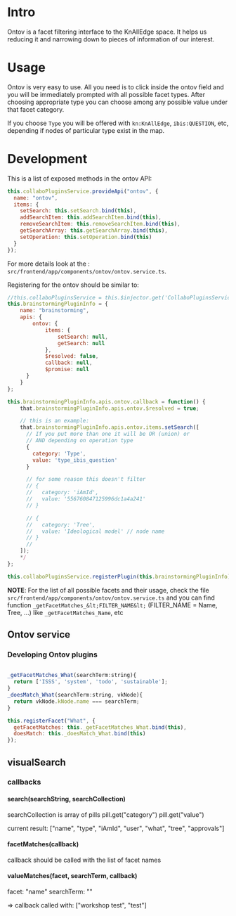 # Intro

Ontov is a facet filtering interface to the KnAllEdge space. It helps us reducing it and narrowing down to pieces of information of our interest.

# Usage

Ontov is very easy to use. All you need is to click inside the ontov field and you will be
immediately prompted with all possible facet types. After choosing appropriate type you can choose
among any possible value under that facet category.

If you choose `Type` you will be offered with `kn:KnAllEdge`, `ibis:QUESTION`, etc, depending if nodes of particular type exist in the map.

# Development

This is a list of exposed methods in the ontov API:

```js
this.collaboPluginsService.provideApi("ontov", {
  name: "ontov",
  items: {
    setSearch: this.setSearch.bind(this),
    addSearchItem: this.addSearchItem.bind(this),
    removeSearchItem: this.removeSearchItem.bind(this),
    getSearchArray: this.getSearchArray.bind(this),
    setOperation: this.setOperation.bind(this)
  }
});
```

For more details look at the : `src/frontend/app/components/ontov/ontov.service.ts`.

Registering for the ontov should be similar to:

```js
//this.collaboPluginsService = this.$injector.get('CollaboPluginsService');
this.brainstormingPluginInfo = {
    name: "brainstorming",
    apis: {
        ontov: {
            items: {
                setSearch: null,
                getSearch: null
            },
            $resolved: false,
            callback: null,
            $promise: null
      }
    }
};

this.brainstormingPluginInfo.apis.ontov.callback = function() {
    that.brainstormingPluginInfo.apis.ontov.$resolved = true;

    // this is an example:
    that.brainstormingPluginInfo.apis.ontov.items.setSearch([
      // If you put more than one it will be OR (union) or
      // AND depending on operation type
      {
        category: 'Type',
        value: 'type_ibis_question'
      }

      // for some reason this doesn't filter
      // {
      //   category: 'iAmId',
      //   value: '556760847125996dc1a4a241'
      // }

      // {
      //   category: 'Tree',
      //   value: 'Ideological model' // node name
      // }
      //
    ]);
    */
};

this.collaboPluginsService.registerPlugin(this.brainstormingPluginInfo);
```

**NOTE**: For the list of all possible facets and their usage, check the file `src/frontend/app/components/ontov/ontov.service.ts` and
you can find function `_getFacetMatches_&lt;FILTER_NAME&lt;` (FILTER_NAME = Name, Tree, ...)
like `_getFacetMatches_Name`, etc

## Ontov service

### Developing Ontov plugins

```js

_getFacetMatches_What(searchTerm:string){
  return ['ISSS', 'system', 'todo', 'sustainable'];
}
_doesMatch_What(searchTerm:string, vkNode){
  return vkNode.kNode.name === searchTerm;
}

this.registerFacet("What", {
  getFacetMatches: this._getFacetMatches_What.bind(this),
  doesMatch: this._doesMatch_What.bind(this)
});
```

## visualSearch

### callbacks

#### search(searchString, searchCollection)

searchCollection is array of pills
pill.get("category")
pill.get("value")

current result: ["name", "type", "iAmId", "user", "what", "tree", "approvals"]

#### facetMatches(callback)

callback should be called with the list of facet names

#### valueMatches(facet, searchTerm, callback)

facet: "name"
searchTerm: ""

=> callback called with: ["workshop test", "test"]
